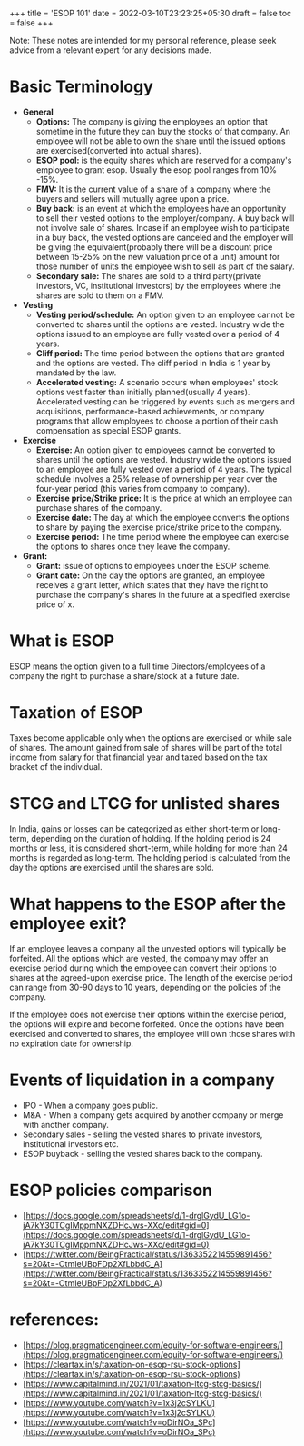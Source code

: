 +++
title = 'ESOP 101'
date = 2022-03-10T23:23:25+05:30
draft = false
toc = false
+++


Note: These notes are intended for my personal reference, please seek advice from a relevant expert for any decisions made.

# Basic Terminology
* **General**
	* **Options:** The company is giving the employees an option that sometime in the future they can buy the stocks of that company. An employee will not be able to own the share until the issued options are exercised(converted into actual shares).
	* **ESOP pool:** is the equity shares which are reserved for a company's employee to grant esop. Usually the esop pool ranges from 10% -15%.
	* **FMV:** It is the current value of a share of a company where the buyers and sellers will mutually agree upon a price.
	* **Buy back:** is an event at which the employees have an opportunity to sell their vested options to the employer/company. A buy back will not involve sale of shares. Incase if an employee wish to participate in a buy back, the vested options are canceled and the employer will be giving the equivalent(probably there will be a discount price between 15-25% on the new valuation price of a unit) amount for those number of units the employee wish to sell as part of the salary.
	* **Secondary sale:** The shares are sold to a third party(private investors, VC, institutional investors) by the employees where the shares are sold to them on a FMV.
* **Vesting**
	* **Vesting period/schedule:** An option given to an employee cannot be converted to shares until the options are vested. Industry wide the options issued to an employee are fully vested over a period of 4 years.
	* **Cliff period:** The time period between the options that are granted and the options are vested. The cliff period in India is 1 year by mandated by the law.
	* **Accelerated vesting:** A scenario occurs when employees' stock options vest faster than initially planned(usually 4 years). Accelerated vesting can be triggered by events such as mergers and acquisitions, performance-based achievements, or company programs that allow employees to choose a portion of their cash compensation as special ESOP grants.
* **Exercise**
	* **Exercise:** An option given to employees cannot be converted to shares until the options are vested. Industry wide the options issued to an employee are fully vested over a period of 4 years. The typical schedule involves a 25% release of ownership per year over the four-year period (this varies from company to company).
	* **Exercise price/Strike price:** It is the price at which an employee can purchase shares of the company.
	* **Exercise date:** The day at which the employee converts the options to share by paying the exercise price/strike price to the company.
	* **Exercise period:** The time period where the employee can exercise the options to shares once they leave the company.
* **Grant:**
	* **Grant:** issue of options to employees under the ESOP scheme.
	* **Grant date:** On the day the options are granted, an employee receives a grant letter, which states that they have the right to purchase the company's shares in the future at a specified exercise price of x.

# What is ESOP
ESOP means the option given to a full time Directors/employees of a company the right to purchase a share/stock at a future date.

# Taxation of ESOP
Taxes become applicable only when the options are exercised or while sale of shares. The amount gained from sale of shares will be part of the total income from salary for that financial year and taxed based on the tax bracket of the individual.

# STCG and LTCG for unlisted shares
In India, gains or losses can be categorized as either short-term or long-term, depending on the duration of holding. If the holding period is 24 months or less, it is considered short-term, while holding for more than 24 months is regarded as long-term. The holding period is calculated from the day the options are exercised until the shares are sold.

# What happens to the ESOP after the employee exit?

If an employee leaves a company all the unvested options will typically be forfeited. All the options which are vested, the company may offer an exercise period during which the employee can convert their options to shares at the agreed-upon exercise price. The length of the exercise period can range from 30-90 days to 10 years, depending on the policies of the company.

If the employee does not exercise their options within the exercise period, the options will expire and become forfeited. Once the options have been exercised and converted to shares, the employee will own those shares with no expiration date for ownership.

# Events of liquidation in a company  

* IPO - When a company goes public.
* M&A - When a company gets acquired by another company or merge with another company.	 
* Secondary sales - selling the vested shares to private investors, institutional investors etc.
* ESOP buyback - selling the vested shares back to the company.

# ESOP policies comparison
* [https://docs.google.com/spreadsheets/d/1-drglGydU_LG1o-jA7kY30TCgIMppmNXZDHcJws-XXc/edit#gid=0](https://docs.google.com/spreadsheets/d/1-drglGydU_LG1o-jA7kY30TCgIMppmNXZDHcJws-XXc/edit#gid=0)
* [https://twitter.com/BeingPractical/status/1363352214559891456?s=20&t=-OtmIeUBpFDp2XfLbbdC_A](https://twitter.com/BeingPractical/status/1363352214559891456?s=20&t=-OtmIeUBpFDp2XfLbbdC_A)


# references:

* [https://blog.pragmaticengineer.com/equity-for-software-engineers/](https://blog.pragmaticengineer.com/equity-for-software-engineers/)
* [https://cleartax.in/s/taxation-on-esop-rsu-stock-options](https://cleartax.in/s/taxation-on-esop-rsu-stock-options)
* [https://www.capitalmind.in/2021/01/taxation-ltcg-stcg-basics/](https://www.capitalmind.in/2021/01/taxation-ltcg-stcg-basics/)
* [https://www.youtube.com/watch?v=1x3j2cSYLKU](https://www.youtube.com/watch?v=1x3j2cSYLKU)
* [https://www.youtube.com/watch?v=oDirNOa_SPc](https://www.youtube.com/watch?v=oDirNOa_SPc)


